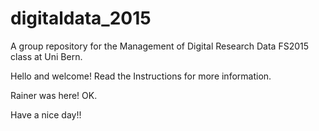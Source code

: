 # digitaldata_2015
A group repository for the Management of Digital Research Data FS2015 class
at Uni Bern.

Hello and welcome! Read the Instructions for more information.

Rainer was here!
OK.

Have a nice day!!
